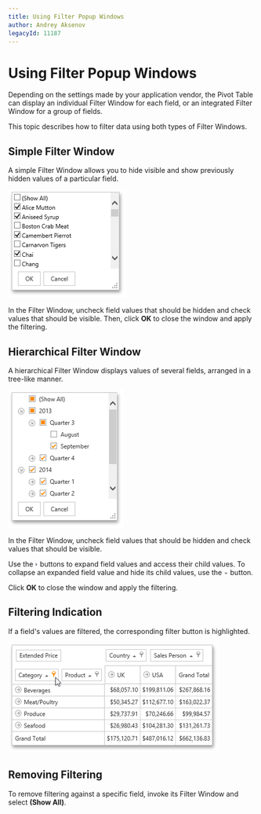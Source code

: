 ```yaml
---
title: Using Filter Popup Windows
author: Andrey Aksenov
legacyId: 11187
---
```

# Using Filter Popup Windows
Depending on the settings made by your application vendor, the Pivot Table can display an individual Filter Window for each field, or an integrated Filter Window for a group of fields.

This topic describes how to filter data using both types of Filter Windows.

## Simple Filter Window
A simple Filter Window allows you to hide visible and show previously hidden values of a particular field.

![EU_StandardFilterWindow](../../../../../images/img16237.png)

In the Filter Window, uncheck field values that should be hidden and check values that should be visible. Then, click **OK** to close the window and apply the filtering.

## Hierarchical Filter Window
A hierarchical Filter Window displays values of several fields, arranged in a tree-like manner.

![EU_HierarchicalFilterWindow](../../../../../images/img16234.png)

In the Filter Window, uncheck field values that should be hidden and check values that should be visible.

Use the ![EU_HierarchicalFilterWindow_ExpandButton](../../../../../images/img16236.png) buttons to expand field values and access their child values. To collapse an expanded field value and hide its child values, use the ![EU_HierarchicalFilterWindow_CollapseButton](../../../../../images/img16235.png) button.

Click **OK** to close the window and apply the filtering.

## Filtering Indication
If a field's values are filtered, the corresponding filter button is highlighted.

![ASPxPivotGrid_DataFiltering2](../../../../../images/img8921.png)

## Removing Filtering
To remove filtering against a specific field, invoke its Filter Window and select **(Show All)**.